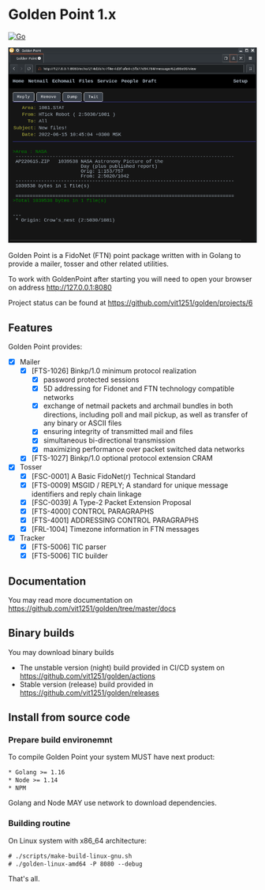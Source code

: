 # Golden Point 1.x

[![Go](https://github.com/vit1251/golden/actions/workflows/go.yml/badge.svg?branch=master)](https://github.com/vit1251/golden/actions/workflows/go.yml)

![Golden Point](/docs/images/GoldenPointMessage.png)

Golden Point is a FidoNet (FTN) point package written with in Golang to provide a mailer, tosser and other related utilities.

To work with GoldenPoint after starting you will need to open your browser on address http://127.0.0.1:8080

Project status can be found at https://github.com/vit1251/golden/projects/6

## Features

Golden Point provides:

 - [x] Mailer
   - [x] [FTS-1026] Binkp/1.0 minimum protocol realization
     - [x] password protected sessions
     - [x] 5D addressing for Fidonet and FTN technology compatible networks
     - [x] exchange of netmail packets and archmail bundles in both
           directions, including poll and mail pickup, as well as transfer
           of any binary or ASCII files
     - [x] ensuring integrity of transmitted mail and files
     - [x] simultaneous bi-directional transmission
     - [x] maximizing performance over packet switched data networks
   - [x] [FTS-1027] Binkp/1.0 optional protocol extension CRAM
 - [x] Tosser
   - [x] [FSC-0001] A Basic FidoNet(r) Technical Standard
   - [x] [FTS-0009] MSGID / REPLY; A standard for unique message identifiers and reply chain linkage
   - [x] [FSC-0039] A Type-2 Packet Extension Proposal 
   - [x] [FTS-4000] CONTROL PARAGRAPHS
   - [x] [FTS-4001] ADDRESSING CONTROL PARAGRAPHS
   - [x] [FRL-1004] Timezone information in FTN messages
 - [x] Tracker
   - [x] [FTS-5006] TIC parser
   - [x] [FTS-5006] TIC builder

## Documentation

You may read more documentation on https://github.com/vit1251/golden/tree/master/docs

## Binary builds

You may download binary builds

 - The unstable version (night) build provided in CI/CD system on https://github.com/vit1251/golden/actions
 - Stable version (release) build provided in https://github.com/vit1251/golden/releases

## Install from source code

### Prepare build environemnt

To compile Golden Point your system MUST have next product:

    * Golang >= 1.16
    * Node >= 1.14
    * NPM

Golang and Node MAY use network to download dependencies.

### Building routine

On Linux system with x86_64 architecture:

    # ./scripts/make-build-linux-gnu.sh
    # ./golden-linux-amd64 -P 8080 --debug

That's all.
